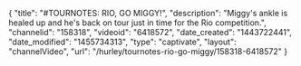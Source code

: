 {
    "title": "#TOURNOTES: RIO, GO MIGGY!",
    "description": "Miggy's ankle is healed up and he's back on tour just in time for the Rio competition.",
    "channelid": "158318",
    "videoid": "6418572",
    "date_created": "1443722441",
    "date_modified": "1455734313",
    "type": "captivate",
    "layout": "channelVideo",
    "url": "\/hurley\/tournotes-rio-go-miggy\/158318-6418572"
}